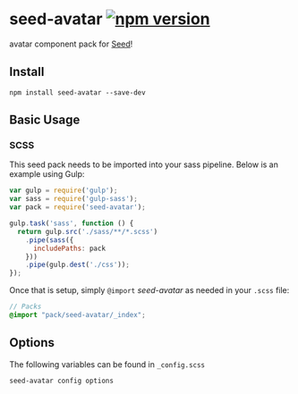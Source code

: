 # seed-avatar [![npm version](https://badge.fury.io/js/seed-avatar.svg)](https://badge.fury.io/js/seed-avatar)

avatar component pack for [Seed](https://github.com/helpscout/seed)!

## Install
```
npm install seed-avatar --save-dev
```


## Basic Usage

### SCSS
This seed pack needs to be imported into your sass pipeline. Below is an example using Gulp:


```javascript
var gulp = require('gulp');
var sass = require('gulp-sass');
var pack = require('seed-avatar');

gulp.task('sass', function () {
  return gulp.src('./sass/**/*.scss')
    .pipe(sass({
      includePaths: pack
    }))
    .pipe(gulp.dest('./css'));
});
```

Once that is setup, simply `@import` *seed-avatar* as needed in your `.scss` file:

```scss
// Packs
@import "pack/seed-avatar/_index";
```

## Options

The following variables can be found in `_config.scss`

```scss
seed-avatar config options
```

